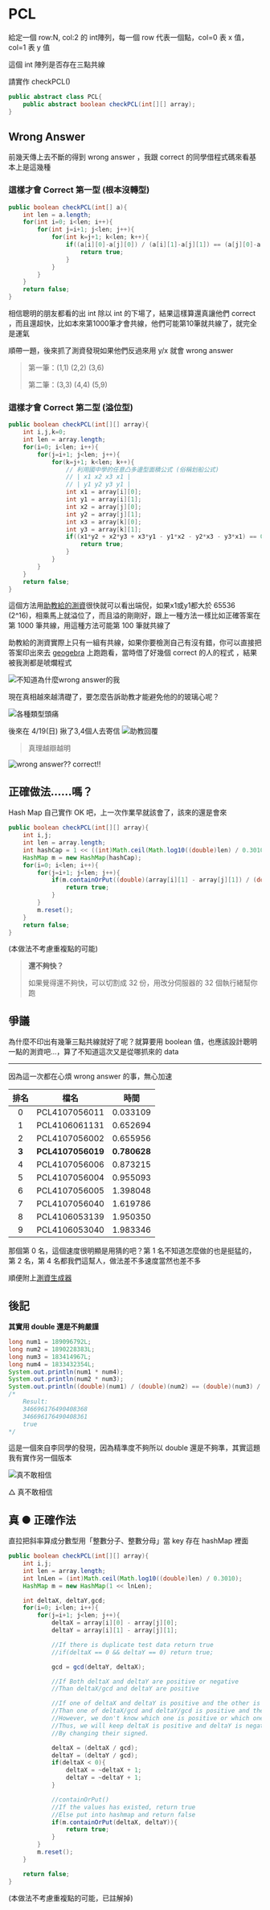 # PCL

給定一個 row:N, col:2 的 int陣列，每一個 row 代表一個點，col=0 表 x 值，col=1 表 y 值

這個 int 陣列是否存在三點共線

請實作 checkPCL()

```java
public abstract class PCL{
    public abstract boolean checkPCL(int[][] array);
}
```

## Wrong Answer

前幾天傳上去不斷的得到 wrong answer ，我跟 correct 的同學借程式碼來看基本上是這幾種

### 這樣才會 Correct 第一型 (根本沒轉型)

```java
public boolean checkPCL(int[] a){
    int len = a.length;
    for(int i=0; i<len; i++){
        for(int j=i+1; j<len; j++){
            for(int k=j+1; k<len; k++){
                if((a[i][0]-a[j][0]) / (a[i][1]-a[j][1]) == (a[j][0]-a[k][0]) / (a[j][1]-a[k][1])){
                    return true;
                }
            }
        }
    }
    return false;
}
```

相信聰明的朋友都看的出 int 除以 int 的下場了，結果這樣算還真讓他們 correct ，而且還超快，比如本來第1000筆才會共線，他們可能第10筆就共線了，就完全是運氣

順帶一題，後來抓了測資發現如果他們反過來用 y/x 就會 wrong answer

> 第一筆：(1,1) (2,2) (3,6)
>
> 第二筆：(3,3) (4,4) (5,9)

### 這樣才會 Correct 第二型 (溢位型)

```java
public boolean checkPCL(int[][] array){
    int i,j,k=0;
    int len = array.length;
    for(i=0; i<len; i++){
        for(j=i+1; j<len; j++){
            for(k=j+1; k<len; k++){
                // 利用國中學的任意凸多邊型面積公式 (俗稱划船公式)
                // | x1 x2 x3 x1 |
                // | y1 y2 y3 y1 |
                int x1 = array[i][0];
                int y1 = array[i][1];
                int x2 = array[j][0];
                int y2 = array[j][1];
                int x3 = array[k][0];
                int y3 = array[k][1];
                if((x1*y2 + x2*y3 + x3*y1 - y1*x2 - y2*x3 - y3*x1) == 0){
                    return true;
                }
            }
        }
    }
    return false;
}
```

這個方法用[助教給的測資](default_test_data.txt)很快就可以看出端倪，如果x1或y1都大於 65536 (2^16)，相乘馬上就溢位了，而且溢的剛剛好，跟上一種方法一樣比如正確答案在第 1000 筆共線，用這種方法可能第 100 筆就共線了

助教給的測資實際上只有一組有共線，如果你要檢測自己有沒有錯，你可以直接把答案印出來去 [geogebra](https://www.geogebra.org/?lang=zh-TW) 上跑跑看，當時借了好幾個 correct 的人的程式 ，結果被我測都是唬爛程式

![不知道為什麼wrong answer的我](src/why_wrong_answer.png)

現在真相越來越清礎了，要怎麼告訴助教才能避免他的的玻璃心呢？

![各種類型頭痛](src/how_to_tell_TA.png)

後來在 4/19(日) 揪了3,4個人去寄信
![助教回覆](src/TA_reply.png)

> 真理越辯越明

![wrong answer?? correct!!](src/wrong_answer_correct.png)

## 正確做法......嗎？

Hash Map 自己實作 OK 吧，上一次作業早就該會了，該來的還是會來

```java
public boolean checkPCL(int[][] array){
    int i,j;
    int len = array.length;
    int hashCap = 1 << ((int)Math.ceil(Math.log10((double)len) / 0.3010));
    HashMap m = new HashMap(hashCap);
    for(i=0; i<len; i++){
        for(j=i+1; j<len; j++){
            if(m.containOrPut((double)(array[i][1] - array[j][1]) / (double)(array[i][0] - array[j][0]))){
                return true;
            }
        }
        m.reset();
    }
    return false;
}
```

(本做法不考慮重複點的可能)

> __還不夠快？__
>
> 如果覺得還不夠快，可以切割成 32 份，用改分伺服器的 32 個執行緒幫你跑

## 爭議

為什麼不印出有幾筆三點共線就好了呢？就算要用 boolean 值，也應該設計聰明一點的測資吧...，算了不知道這次又是從哪抓來的 data

---

因為這一次都在心煩 wrong answer 的事，無心加速

| 排名  | 檔名          | 時間       |
|:---:|:-------------:|:--------:|
| 0   | PCL4107056011 | 0.033109 |
| 1   | PCL4106061131 | 0.652694 |
| 2   | PCL4107056002 | 0.655956 |
| __3__   | __PCL4107056019__ | __0.780628__ |
| 4   | PCL4107056006 | 0.873215 |
| 5   | PCL4107056004 | 0.955093 |
| 6   | PCL4107056005 | 1.398048 |
| 7   | PCL4107056040 | 1.619786 |
| 8   | PCL4106053139 | 1.950350 |
| 9   | PCL4106053040 | 1.983346 |

那個第 0 名，這個速度很明顯是用猜的吧？第 1 名不知道怎麼做的也是挺猛的，第 2 名，第 4 名都我們這幫人，做法差不多速度當然也差不多

順便附上[測資生成器](testDataGenerator.R)

## 後記

**其實用 double 還是不夠嚴謹**

```java
long num1 = 189096792L;
long num2 = 1890228383L;
long num3 = 183414967L;
long num4 = 1833432354L;
System.out.println(num1 * num4);
System.out.println(num2 * num3);
System.out.println((double)(num1) / (double)(num2) == (double)(num3) / (double)(num4));
/*
    Result:
    346696176490408368
    346696176490408361
    true
*/
```

這是一個來自李同學的發現，因為精準度不夠所以 double 還是不夠準，其實這題我有實作另一個版本

![真不敢相信](src/unbelievable.jpg)

△ 真不敢相信

## 真 ● 正確作法

直拉把斜率算成分數型用「整數分子、整數分母」當 key 存在 hashMap 裡面

```java
public boolean checkPCL(int[][] array){
    int i,j;
    int len = array.length;
    int lnLen = (int)Math.ceil(Math.log10((double)len) / 0.3010);
    HashMap m = new HashMap(1 << lnLen);

    int deltaX, deltaY,gcd;
    for(i=0; i<len; i++){
        for(j=i+1; j<len; j++){
            deltaX = array[i][0] - array[j][0];
            deltaY = array[i][1] - array[j][1];

            //If there is duplicate test data return true
            //if(deltaX == 0 && deltaY == 0) return true;

            gcd = gcd(deltaY, deltaX);

            //If Both deltaX and deltaY are positive or negative
            //Than deltaX/gcd and deltaY are positive

            //If one of deltaX and deltaY is positive and the other is negative
            //Than one of deltaX/gcd and deltaY/gcd is positive and the other is negative
            //However, we don't know which one is positive or which one is negative
            //Thus, we will keep deltaX is positive and deltaY is negative
            //By changing their signed.

            deltaX = (deltaX / gcd);
            deltaY = (deltaY / gcd);
            if(deltaX < 0){
                deltaX = ~deltaX + 1;
                deltaY = ~deltaY + 1;
            }

            //containOrPut()
            //If the values has existed, return true
            //Else put into hashmap and return false
            if(m.containOrPut(deltaX, deltaY)){
                return true;
            }
        }
        m.reset();
    }

    return false;
}
```
(本做法不考慮重複點的可能，已註解掉)
